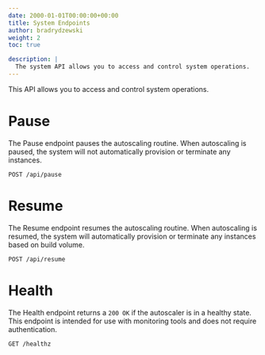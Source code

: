 ```yaml
---
date: 2000-01-01T00:00:00+00:00
title: System Endpoints
author: bradrydzewski
weight: 2
toc: true

description: |
  The system API allows you to access and control system operations.
---
```


This API allows you to access and control system operations.

# Pause

The Pause endpoint pauses the autoscaling routine. When autoscaling is paused, the system will not automatically provision or terminate any instances.

```
POST /api/pause
```

# Resume

The Resume endpoint resumes the autoscaling routine. When autoscaling is resumed, the system will automatically provision or terminate any instances based on build volume.

```
POST /api/resume
```

# Health

The Health endpoint returns a `200 OK` if the autoscaler is in a healthy state. This endpoint is intended for use with monitoring tools and does not require authentication.

```
GET /healthz
```